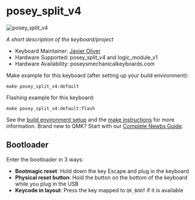 # posey_split_v4

![posey_split_v4](https://i.imgur.com/g3yf6al.png)

*A short description of the keyboard/project*

* Keyboard Maintainer: [Javier Oliver](https://github.com/joliverMI)
* Hardware Supported: posey_split_v4 and logic_module_v1
* Hardware Availability: poseysmechanicalkeyboards.com

Make example for this keyboard (after setting up your build environment):

    make posey_split_v4:default

Flashing example for this keyboard:

    make posey_split_v4:default:flash

See the [build environment setup](https://docs.qmk.fm/#/getting_started_build_tools) and the [make instructions](https://docs.qmk.fm/#/getting_started_make_guide) for more information. Brand new to QMK? Start with our [Complete Newbs Guide](https://docs.qmk.fm/#/newbs).

## Bootloader

Enter the bootloader in 3 ways:

* **Bootmagic reset**: Hold down the key Escape and plug in the keyboard
* **Physical reset button**: Hold the button on the bottom of the keyboard while you plug in the USB
* **Keycode in layout**: Press the key mapped to `QK_BOOT` if it is available
